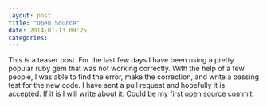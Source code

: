 ```yaml
---
layout: post
title: "Open Source"
date: 2014-01-13 09:25
categories:
---
```

This is a teaser post.  For the last few days I have been using a pretty popular ruby gem that was not working correctly.  With the help of a few people, I was able to find the error, make the correction, and write a passing test for the new code.  I have sent a pull request and hopefully it is accepted.  If it is I will write about it.  Could be my first open source commit.